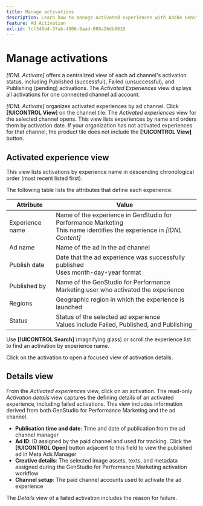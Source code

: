 ```yaml
---
title: Manage activations
description: Learn how to manage activated experiences with Adobe GenStudio for Performance Marketing.
feature: Ad Activation
exl-id: 7cf340d4-37ab-4906-9aad-088a26db0818
---
```

# Manage activations

_[!DNL Activate]_ offers a centralized view of each ad channel's activation status, including Published (successful), Failed (unsuccessful), and Publishing (pending) activations. The _Activated Experiences_ view displays all activations for one connected channel ad account.

_[!DNL Activate]_ organizes activated experiences by ad channel. Click **[!UICONTROL View]** on the channel tile. The _Activated experiences_ view for the selected channel opens. This view lists experiences by name and orders them by activation date. If your organization has not activated experiences for that channel, the product tile does not include the **[!UICONTROL View]** button.

## Activated experience view

This view lists activations by experience name in descending chronological order (most recent listed first).

The following table lists the attributes that define each experience.

| Attribute        | Value                                                                                       |
|------------------|---------------------------------------------------------------------------------------------|
| Experience name  | Name of the experience in GenStudio for Performance Marketing<br>This name identifies the experience in _[!DNL Content]_ |
| Ad name          | Name of the ad in the ad channel                                                           |
| Publish date     | Date that the ad experience was successfully published<br>Uses month-day-year format         |
| Published by     | Name of the GenStudio for Performance Marketing user who activated the experience          |
| Regions          | Geographic region in which the experience is launched     |
| Status           | Status of the selected ad experience<br>Values include Failed, Published, and Publishing    |

Use **[!UICONTROL Search]** (magnifying glass) or scroll the experience list to find an activation by experience name.

Click on the activation to open a focused view of activation details.

## Details view

From the _Activated experiences_ view, click on an activation. The read-only _Activation details_ view captures the defining details of an activated experience, including failed activations. This view includes information derived from both GenStudio for Performance Marketing and the ad channel.

* **Publication time and date**: Time and date of publication from the ad channel manager
* **Ad ID**: ID assigned by the paid channel and used for tracking. Click the **[!UICONTROL Open]** button adjacent to this field to view the published ad in Meta Ads Manager
* **Creative details**: The selected image assets, texts, and metadata assigned during the GenStudio for Performance Marketing activation workflow
* **Channel setup**: The paid channel accounts used to activate the ad experience

The _Details_ view of a failed activation includes the reason for failure.
